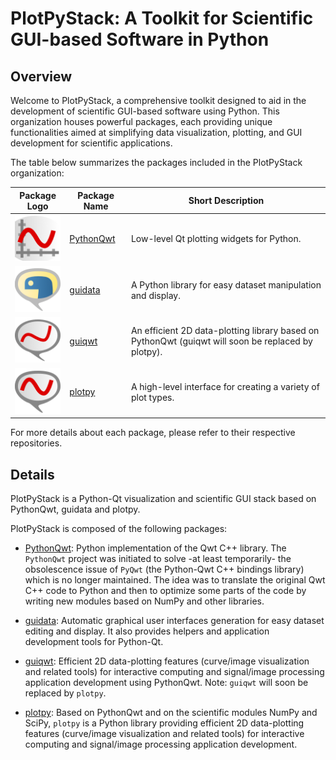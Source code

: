 # PlotPyStack: A Toolkit for Scientific GUI-based Software in Python

## Overview

Welcome to PlotPyStack, a comprehensive toolkit designed to aid in the development of scientific GUI-based software using Python. This organization houses powerful packages, each providing unique functionalities aimed at simplifying data visualization, plotting, and GUI development for scientific applications.

The table below summarizes the packages included in the PlotPyStack organization:

| Package Logo | Package Name  | Short Description                                                |
|--------------|--------------|------------------------------------------------------------------|
| ![PythonQwt Logo](https://raw.githubusercontent.com/PlotPyStack/.github/main/data/PythonQwt.png) | [PythonQwt](https://github.com/PlotPyStack/PythonQwt)    | Low-level Qt plotting widgets for Python.   |
| ![guidata Logo](https://raw.githubusercontent.com/PlotPyStack/.github/main/data/guidata.png) | [guidata](https://github.com/PlotPyStack/guidata)      | A Python library for easy dataset manipulation and display.      |
| ![guiqwt Logo](https://raw.githubusercontent.com/PlotPyStack/.github/main/data/guiqwt.png) | [guiqwt](https://github.com/PlotPyStack/guiqwt)       | An efficient 2D data-plotting library based on PythonQwt (guiqwt will soon be replaced by plotpy). |
| ![plotpy Logo](https://raw.githubusercontent.com/PlotPyStack/.github/main/data/plotpy.png) | [plotpy](https://github.com/PlotPyStack/plotpy)       | A high-level interface for creating a variety of plot types.     |

For more details about each package, please refer to their respective repositories.

## Details

PlotPyStack is a Python-Qt visualization and scientific GUI stack based on PythonQwt, guidata and plotpy.

PlotPyStack is composed of the following packages:

* [PythonQwt](https://github.com/PlotPyStack/PythonQwt): Python implementation of the Qwt C++ library. The `PythonQwt` project was initiated to solve -at least temporarily- the obsolescence issue of `PyQwt` (the Python-Qwt C++ bindings library) which is no longer maintained. The idea was to translate the original Qwt C++ code to Python and then to optimize some parts of the code by writing new modules based on NumPy and other libraries.

* [guidata](https://github.com/PlotPyStack/guidata): Automatic graphical user interfaces generation for easy dataset editing and display. It also provides helpers and application development tools for Python-Qt.

* [guiqwt](https://github.com/PlotPyStack/guiqwt): Efficient 2D data-plotting features (curve/image visualization and related tools) for interactive computing and signal/image processing application development using PythonQwt. Note: ``guiqwt`` will soon be replaced by ``plotpy``.

* [plotpy](https://github.com/PlotPyStack/plotpy): Based on PythonQwt and on the scientific modules NumPy and SciPy, ``plotpy`` is a Python library providing efficient 2D data-plotting features (curve/image visualization and related tools) for interactive computing and signal/image processing application development.
